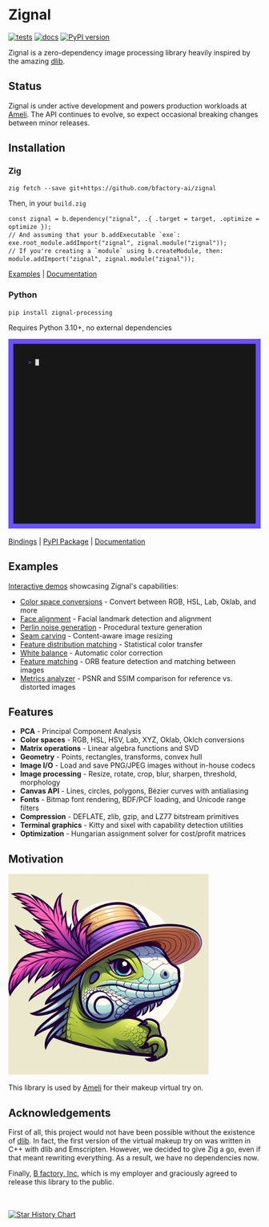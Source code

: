 # Zignal
[![tests](https://github.com/bfactory-ai/zignal/actions/workflows/test.yml/badge.svg)](https://github.com/bfactory-ai/zignal/actions/workflows/test.yml)
[![docs](https://github.com/bfactory-ai/zignal/actions/workflows/documentation.yml/badge.svg)](https://github.com/bfactory-ai/zignal/actions/workflows/documentation.yml)
[![PyPI version](https://badge.fury.io/py/zignal-processing.svg)](https://badge.fury.io/py/zignal-processing)

Zignal is a zero-dependency image processing library heavily inspired by the amazing [dlib](https://dlib.net).

## Status

Zignal is under active development and powers production workloads at [Ameli](https://ameli.co.kr/).
The API continues to evolve, so expect occasional breaking changes between minor releases.

## Installation

### Zig

```console
zig fetch --save git+https://github.com/bfactory-ai/zignal
```

Then, in your `build.zig`
```zig
const zignal = b.dependency("zignal", .{ .target = target, .optimize = optimize });
// And assuming that your b.addExecutable `exe`:
exe.root_module.addImport("zignal", zignal.module("zignal"));
// If you're creating a `module` using b.createModule, then:
module.addImport("zignal", zignal.module("zignal"));
```

[Examples](examples) | [Documentation](https://bfactory-ai.github.io/zignal/)

### Python

```console
pip install zignal-processing
```

Requires Python 3.10+, no external dependencies

<img src="./assets/python_print.gif" width=600>

[Bindings](bindings/python) | [PyPI Package](https://pypi.org/project/zignal-processing/) | [Documentation](https://bfactory-ai.github.io/zignal/python/zignal.html)

## Examples

[Interactive demos](https://bfactory-ai.github.io/zignal/examples) showcasing Zignal's capabilities:

- [Color space conversions](https://bfactory-ai.github.io/zignal/examples/colorspaces.html) - Convert between RGB, HSL, Lab, Oklab, and more
- [Face alignment](https://bfactory-ai.github.io/zignal/examples/face-alignment.html) - Facial landmark detection and alignment
- [Perlin noise generation](https://bfactory-ai.github.io/zignal/examples/perlin-noise.html) - Procedural texture generation
- [Seam carving](https://bfactory-ai.github.io/zignal/examples/seam-carving.html) - Content-aware image resizing
- [Feature distribution matching](https://bfactory-ai.github.io/zignal/examples/fdm.html) - Statistical color transfer
- [White balance](https://bfactory-ai.github.io/zignal/examples/white-balance.html) - Automatic color correction
- [Feature matching](https://bfactory-ai.github.io/zignal/examples/feature_matching.html) - ORB feature detection and matching between images
- [Metrics analyzer](https://bfactory-ai.github.io/zignal/examples/metrics.html) - PSNR and SSIM comparison for reference vs. distorted images

## Features

- **PCA** - Principal Component Analysis
- **Color spaces** - RGB, HSL, HSV, Lab, XYZ, Oklab, Oklch conversions
- **Matrix operations** - Linear algebra functions and SVD
- **Geometry** - Points, rectangles, transforms, convex hull
- **Image I/O** - Load and save PNG/JPEG images without in-house codecs
- **Image processing** - Resize, rotate, crop, blur, sharpen, threshold, morphology
- **Canvas API** - Lines, circles, polygons, Bézier curves with antialiasing
- **Fonts** - Bitmap font rendering, BDF/PCF loading, and Unicode range filters
- **Compression** - DEFLATE, zlib, gzip, and LZ77 bitstream primitives
- **Terminal graphics** - Kitty and sixel with capability detection utilities
- **Optimization** - Hungarian assignment solver for cost/profit matrices

## Motivation

<img src="https://github.com/bfactory-ai/zignal/blob/master/assets/liza.jpg" width=400>

This library is used by [Ameli](https://ameli.co.kr/) for their makeup virtual try on.

## Acknowledgements

First of all, this project would not have been possible without the existence of [dlib](http://dlib.net).
In fact, the first version of the virtual makeup try on was written in C++ with dlib and Emscripten.
However, we decided to give Zig a go, even if that meant rewriting everything. As a result, we have no dependencies now.

Finally, [B factory, Inc](https://www.bfactory.ai/), which is my employer and graciously agreed to release this library to the public.

<br></br>
[![Star History Chart](https://api.star-history.com/svg?repos=bfactory-ai/zignal&type=Date)](https://www.star-history.com/#bfactory-ai/zignal&Date)
